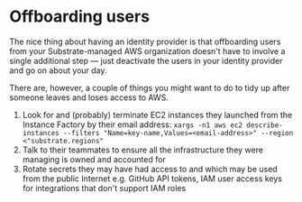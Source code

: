 # Offboarding users

The nice thing about having an identity provider is that offboarding users from your Substrate-managed AWS organization doesn't have to involve a single additional step — just deactivate the users in your identity provider and go on about your day.

There are, however, a couple of things you might want to do to tidy up after someone leaves and loses access to AWS.

1. Look for and (probably) terminate EC2 instances they launched from the Instance Factory by their email address: `xargs -n1 aws ec2 describe-instances --filters "Name=key-name,Values=<email-address>" --region <"substrate.regions"`
2. Talk to their teammates to ensure all the infrastructure they were managing is owned and accounted for
3. Rotate secrets they may have had access to and which may be used from the public Internet e.g. GitHub API tokens, IAM user access keys for integrations that don't support IAM roles
